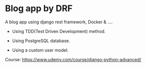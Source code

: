 
# Blog app by DRF

A blog app using django rest framework, Docker & ....

- Using TDD(Test Driven Development) method.

- Using PostgreSQL database.

- Using a custom user model.



Course: https://www.udemy.com/course/django-python-advanced/
